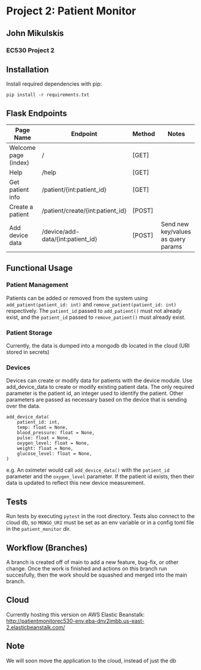 # Project 2: Patient Monitor
## John Mikulskis
### EC530 Project 2

## Installation
Install required dependencies with pip:
```
pip install -r requirements.txt
```

## Flask Endpoints
| Page Name | Endpoint | Method | Notes | 
| -------- | ------- | ------ | ---- |
| Welcome page (index) | / | [GET] | |
| Help | /help | [GET] | |
| Get patient info | /patient/{int:patient_id} | [GET] | |
| Create a patient | /patient/create/{int:patient_id} | [POST] | |
| Add device data | /device/add-data/{int:patient_id} | [POST] | Send new key/values as query params


## Functional Usage

### Patient Management
Patients can be added or removed from the system using `add_patient(patient_id: int)` and `remove_patient(patient_id: int)` respectively. The `patient_id` passed to `add_patient()` must not already exist, and the `patient_id` passed to `remove_patient()` must already exist.

### Patient Storage
Currently, the data is dumped into a mongodb db located in the cloud (URI stored in secrets)

### Devices
Devices can create or modify data for patients with the device module. Use add_device_data to create or modify existing patient data. The only required parameter is the patient id, an integer used to identify the patient. Other parameters are passed as necessary based on the device that is sending over the data.

```python3
add_device_data(
    patient_id: int,
    temp: float = None,
    blood_pressure: float = None,
    pulse: float = None,
    oxygen_level: float = None,
    weight: float = None,
    glucose_level: float = None,
)
```

e.g. An oximeter would call `add_device_data()` with the `patient_id` parameter and the `oxygen_level` parameter. If the patient id exists, then their data is updated to reflect this new device measurement.

## Tests
Run tests by executing `pytest` in the root directory. Tests also connect to the cloud db, so `MONGO_URI` must be set as an env variable or in a config toml file in the `patient_monitor` dir.

## Workflow (Branches)
A branch is created off of main to add a new feature, bug-fix, or other change. Once the work is finished and actions on this branch run succesfully, then the work should be squashed and merged into the main branch.

## Cloud
Currently hosting this version on AWS Elastic Beanstalk: 
http://patientmonitorec530-env.eba-dnv2imbb.us-east-2.elasticbeanstalk.com/

## Note
We will soon move the application to the cloud, instead of just the db
